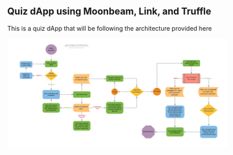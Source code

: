 ## Quiz dApp using Moonbeam, Link, and Truffle

This is a quiz dApp that will be following the architecture provided here

![Quiz dApp Architecture](/client/public/quiz-dapp-architecture.png)